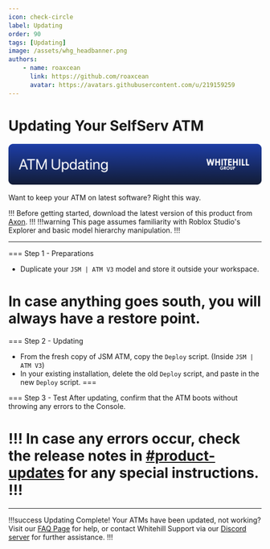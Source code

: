 ```yaml
---
icon: check-circle
label: Updating
order: 90
tags: [Updating]
image: /assets/whg_headbanner.png
authors: 
    - name: roaxcean
      link: https://github.com/roaxcean
      avatar: https://avatars.githubusercontent.com/u/219159259
---
```

# Updating Your SelfServ ATM

![](/assets/banners/whg_atmupdate.png)

Want to keep your ATM on latest software? Right this way.

!!!
Before getting started, download the latest version of this product from [Axon](https://axon.whitehill.group).
!!!
!!!warning
This page assumes familiarity with Roblox Studio's Explorer and basic model hierarchy manipulation.
!!!

---

=== Step 1 - Preparations
- Duplicate your `JSM | ATM V3` model and store it outside your workspace.

In case anything goes south, you will always have a restore point.
===

=== Step 2 - Updating
- From the fresh copy of JSM ATM, copy the `Deploy` script. (Inside `JSM | ATM V3`)
- In your existing installation, delete the old `Deploy` script, and paste in the new `Deploy` script.
===

=== Step 3 - Test
After updating, confirm that the ATM boots without throwing any errors to the Console.

!!!
In case any errors occur, check the release notes in [**#product-updates**](https://ptb.discord.com/channels/616745092279173151/1169430975911043212) for any special instructions.
!!!
===

---

!!!success Updating Complete!
Your ATMs have been updated, not working? Visit our [FAQ Page](/faq.md) for help, or contact Whitehill Support via our [Discord server](https://discord.whitehill.group/) for further assistance.
!!!